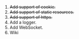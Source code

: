 1. ~~Add support of cookie.~~
2. ~~Add support of static resources.~~
3. ~~Add support of https.~~ 
4. Add a logger.
5. Add WebSocket.
6. Wiki
